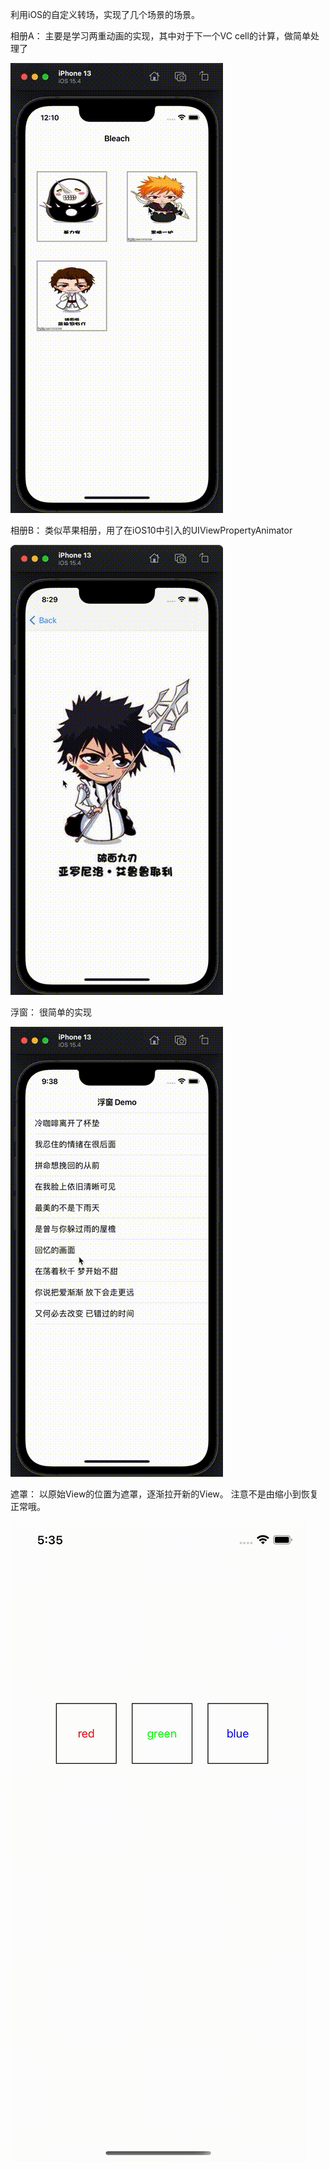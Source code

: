 利用iOS的自定义转场，实现了几个场景的场景。

相册A：
主要是学习两重动画的实现，其中对于下一个VC cell的计算，做简单处理了

![](Resource/1.gif)

相册B：
类似苹果相册，用了在iOS10中引入的UIViewPropertyAnimator

![](Resource/2.gif)

浮窗：
很简单的实现

![](Resource/3.gif)

遮罩：
以原始View的位置为遮罩，逐渐拉开新的View。 注意不是由缩小到恢复正常哦。

![](Resource/Mask.gif)